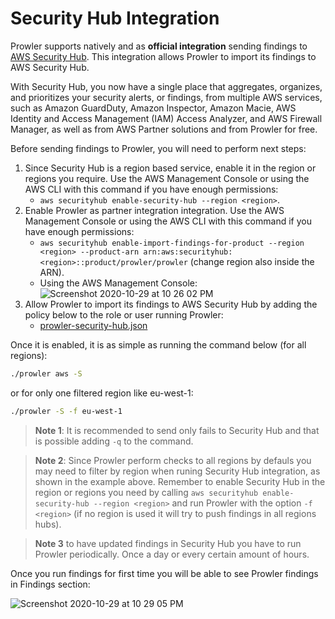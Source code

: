 # Security Hub Integration

Prowler supports natively and as **official integration** sending findings to [AWS Security Hub](https://aws.amazon.com/security-hub). This integration allows Prowler to import its findings to AWS Security Hub.

With Security Hub, you now have a single place that aggregates, organizes, and prioritizes your security alerts, or findings, from multiple AWS services, such as Amazon GuardDuty, Amazon Inspector, Amazon Macie, AWS Identity and Access Management (IAM) Access Analyzer, and AWS Firewall Manager, as well as from AWS Partner solutions and from Prowler for free.

Before sending findings to Prowler, you will need to perform next steps:

1. Since Security Hub is a region based service, enable it in the region or regions you require. Use the AWS Management Console or using the AWS CLI with this command if you have enough permissions:
    - `aws securityhub enable-security-hub --region <region>`.
2. Enable Prowler as partner integration integration. Use the AWS Management Console or using the AWS CLI with this command if you have enough permissions:
    - `aws securityhub enable-import-findings-for-product --region <region> --product-arn arn:aws:securityhub:<region>::product/prowler/prowler` (change region also inside the ARN).
    - Using the AWS Management Console:
     ![Screenshot 2020-10-29 at 10 26 02 PM](https://user-images.githubusercontent.com/3985464/97634660-5ade3400-1a36-11eb-9a92-4a45cc98c158.png)
3. Allow Prowler to import its findings to AWS Security Hub by adding the policy below to the role or user running Prowler:
    - [prowler-security-hub.json](https://github.com/prowler-cloud/prowler/blob/master/iam/prowler-security-hub.json)

Once it is enabled, it is as simple as running the command below (for all regions):

```sh
./prowler aws -S
```

or for only one filtered region like eu-west-1:

```sh
./prowler -S -f eu-west-1
```

> **Note 1**: It is recommended to send only fails to Security Hub and that is possible adding `-q` to the command.

> **Note 2**: Since Prowler perform checks to all regions by defauls you may need to filter by region when runing Security Hub integration, as shown in the example above. Remember to enable Security Hub in the region or regions you need by calling `aws securityhub enable-security-hub --region <region>` and run Prowler with the option `-f <region>` (if no region is used it will try to push findings in all regions hubs).

> **Note 3** to have updated findings in Security Hub you have to run Prowler periodically. Once a day or every certain amount of hours.

Once you run findings for first time you will be able to see Prowler findings in Findings section:

![Screenshot 2020-10-29 at 10 29 05 PM](https://user-images.githubusercontent.com/3985464/97634676-66c9f600-1a36-11eb-9341-70feb06f6331.png)
